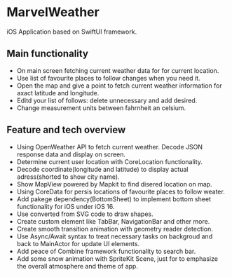 # MarvelWeather

iOS Application based on SwiftUI framework. 

## Main functionality

* On main screen fetching current weather data for for current location.
* Use list of favourite places to follow changes when you need it.
* Open the map and give a point to fetch current weather information for axact latitude and longitude.
* Editd your list of follows: delete unnecessary and add desired.
* Change measurement units between fahrnheit an celsium.

## Feature and tech overview

* Using OpenWeather API to fetch current weather. Decode JSON response data and display on screen.
* Determine current user location with CoreLocation functionality.
* Decode coordinate(longitude and latitude) to display actual adress(shorted to show city name).
* Show MapView powered by Mapkit to find disered location on map.
* Using CoreData for persis locations of favourite places to follow weater.
* Add pakege dependency(BottomSheet) to implement bottom sheet functionality for iOS under iOS 16.
* Use converted from SVG code to draw shapes.
* Create custom element like TabBar, NavigationBar and other more.
* Create smooth transition animation with geometry reader detection.
* Use Async/Await syntax to treat necessary tasks on backgroud and back to MainActor for update UI elements.
* Add peace of Combine framework functionality to search bar.
* Add some snow animation with SpriteKit Scene, just for to emphasize the overall atmosphere and theme of app.
 
<div align="right" width="100%">
    <div width="40%" src="https://user-images.githubusercontent.com/105702456/232889977-ed724199-d6f4-4318-8544-357a1a30e6fd.mp4"></div>
    <div width="40%" src="https://user-images.githubusercontent.com/105702456/232890032-b97e778e-48f9-43bf-90d2-f455c4a6f9ab.mp4"></div>
</div>

<div align="center" width="100%">
    <div width="40%" src="https://user-images.githubusercontent.com/105702456/232890092-755628da-6a31-46ac-b90a-64bf613eef6d.mp4"></div>
    <div width="40%" src="https://user-images.githubusercontent.com/105702456/232890131-55b3000a-31e8-4b58-b8da-16b6e6e2df81.mp4"></div>
</div>
